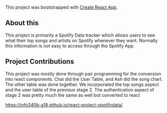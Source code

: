 This project was bootstrapped with [Create React App](https://github.com/facebook/create-react-app).

## About this

This project is primarily a Spotify Data tracker which allows users to see what their top songs and artists on Spotify whenever they want. Normally this information is not easy to access through the Spotify App.

## Project Contributions

This project was mostly done through pair programming for the conversion into react components. Chai did the User Table, and Ash did the song chart. The other table was done together. We incorporated the top songs aspect and the user table of the previous stage 2. The authentication aspect of stage 2 was pretty much the same as well but converted to react

https://info340b-a18.github.io/react-project-spotifydata/



